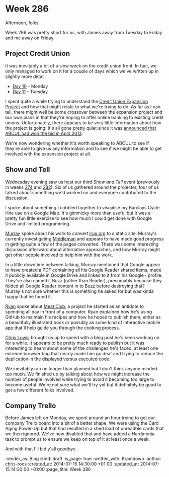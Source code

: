 Week 286
========

Afternoon, folks.

Week 286 was pretty short for us, with James away from Tuesday to Friday and me away on Friday.

## Project Credit Union

It was inevitably a bit of a slow week on the credit union front. In fact, we only managed to work on it for a couple of days which we've written up in slightly more detail:

* [Day 10][] - Monday
* [Day 11][] - Tuesday

I spent quite a while trying to understand the [Credit Union Expansion Project][CUEP] and how that might relate to what we're trying to do. As far as I can tell, there might well be some crossover between the expansion project and our own plans in that they're hoping to offer online banking to existing credit unions. Unfortunately, there appears to be very little information about how the project is going: It's all gone pretty quiet since it was [announced that ABCUL had won the bid in April 2013][abcul-cuep].

We're now wondering whether it's worth speaking to ABCUL to see if they're able to give us any information and to see if we might be able to get involved with the expansion project at all.

## Show and Tell

Wednesday evening saw us host our third _Show and Tell_ event (previously in weeks [274][] and [282][]). Six of us gathered around the projector, four of us talked about something we'd worked on and everyone contributed to the discussion.

I spoke about something I cobbled together to visualise my Barclays Cycle Hire use on a Google Map. It's gimmicky more than useful but it was a pretty fun little exercise to see how much I could get done with Google Drive and limited programming.

[Murray][] spoke about his work to convert [lrug.org][] to a static site. Murray's currently investigating [Middleman][] and appears to have made good progress in getting quite a few of the pages converted. There was some interesting discussion afterward about alternative approaches, and how Murray might get other people involved to help him with the work.

In a little downtime between talking, Murray mentioned that Google appear to have created a PDF containing all his Google Reader shared items, made it publicly available in Google Drive and linked to it from his Google+ profile. They've also named it Buzz (rather than Reader), presumably because they folded all Google Reader content in to Buzz before destroying that? Murray's not sure whether this is something he asked for but was kinda happy that he found it.

[Ryan][] spoke about [Meat Club][], a project he started as an antidote to spending all day in front of a computer. Ryan explained how he's using GitHub to maintain his recipes and how he hopes to publish them, either as a beautifully illustrated book or possibly as some kind of interactive mobile app that'll help guide you through the cooking process.

[Chris Lowis][] brought us up to speed with a blog post he's been working on for a while. It appears to be pretty much ready to publish but it was interesting to heard about some of the challenges he's faced: at least one extreme browser bug that nearly made him go deaf and trying to reduce the duplication in the displayed versus executed code.

We inevitably ran on longer than planned but I don't think anyone minded too much. We finished up by talking about how we might increase the number of people involved while trying to avoid it becoming too large to become useful. We're not sure what we'll try yet but it definitely be good to get a few different folks involved.

## Company Trello

Before James left on Monday, we spent around an hour trying to get our company Trello board into a bit of a better shape. We were using the Card Aging Power-Up but that had resulted in a shed load of unreadble cards that we then ignored. We've now disabled that and have added a Hardmonia task to prompt us to ensure we keep on top of it at least once a week.

And with that I'll bid y'all goodbye.


[274]: /week-274
[282]: /week-282
[abcul-cuep]: https://www.gov.uk/government/news/credit-union-38-million-expansion-deal-signed
[Chris Lowis]: http://blog.chrislowis.co.uk/
[CUEP]: https://github.com/freerange/bank/wiki/Credit-Union-Expansion-Project
[Day 10]: /project-credit-union-day-10
[Day 11]: /project-credit-union-day-11
[lrug.org]: http://lrug.org/
[Meat Club]: http://meatclub.in/
[Middleman]: http://middlemanapp.com/
[Murray]: https://twitter.com/hlame
[Ryan]: http://ryansnyder.me/

:render_as: Blog
:kind: draft
:is_page: true
:written_with: Kramdown
:author: chris-roos
:created_at: 2014-07-15 14:30:00 +01:00
:updated_at: 2014-07-15 14:30:00 +01:00
:page_title: Week 286
